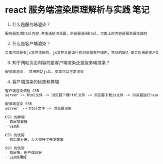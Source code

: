 
# react 服务端渲染原理解析与实践 笔记

1. 什么是服务端渲染？
```markdown
服务器生成html内容,并发送给浏览器，浏览器渲染html，页面上的内容是服务器生成的
```
2. 什么是客户端渲染？
```markdown
页面内容是有js文件渲染的，js文件又是运行在浏览器客户端内，常见的SPA 单页应用是客户端渲染
```
3. 知乎网站页面内容的是客户端渲染还是服务端渲染？
```markdown
服务端渲染， 禁用网站js后，页面可以正常渲染
```
4. 客户端渲染的优势和弊端
```markdown
客户端渲染流程 CSR
server -> html文件 -> 浏览器下载html文件 -> 浏览器下载js文件 -> 浏览器运行react/vue代码 -> 渲染页面

服务端渲染 SSR
server  -> html文件 -> 浏览器渲染

CSR 的弊端
- 首屏加载慢
- SEO差

CSR 的优势
- 前后端分离，大大提升了开发效率

SSR 的优势
- 首屏快，用户体验好
- SEO效果好

```
